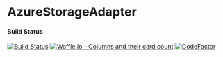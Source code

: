 # AzureStorageAdapter

#### Build Status
[![Build Status](https://dev.azure.com/jhueppauff/AzureStorageAdapter/_apis/build/status/jhueppauff.AzureStorageAdapter)](https://dev.azure.com/jhueppauff/AzureStorageAdapter/_build/latest?definitionId=9)
[![Waffle.io - Columns and their card count](https://badge.waffle.io/jhueppauff/AzureStorageAdapter.svg?columns=all)](https://waffle.io/jhueppauff/AzureStorageAdapter) 
[![CodeFactor](https://www.codefactor.io/repository/github/jhueppauff/azurestorageadapter/badge/master)](https://www.codefactor.io/repository/github/jhueppauff/azurestorageadapter/overview/master)
